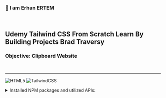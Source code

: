 ### 👋 **I am Erhan ERTEM**

&emsp;

## Udemy Tailwind CSS From Scratch Learn By Building Projects Brad Traversy

### **Objective:** Clipboard Website

&emsp;

---

![HTML5](https://img.shields.io/badge/HTML5-E34F26?style=for-the-badge&logo=html5&logoColor=white) ![TailwindCSS](https://img.shields.io/badge/Tailwind_CSS-38B2AC?style=for-the-badge&logo=tailwind-css&logoColor=white)

<details>
<summary>Installed NPM packages and utilized APIs:</summary>

| Package command      | Package link               | Description      |
| -------------------- | -------------------------- | ---------------- |
| npm i -D tailwindcss | <https://tailwindcss.com/> | CSS preprocessor |

</details>

&emsp;
